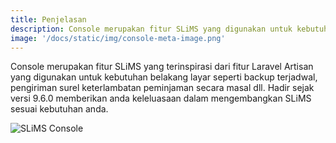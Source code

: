 ```yaml
---
title: Penjelasan
description: Console merupakan fitur SLiMS yang digunakan untuk kebutuhan belakang layar seperti backup terjadwal, pengiriman surel keterlambatan peminjaman secara masal dll.
image: '/docs/static/img/console-meta-image.png'
---
```

Console merupakan fitur SLiMS yang terinspirasi dari fitur Laravel Artisan yang digunakan untuk kebutuhan belakang layar seperti backup terjadwal, pengiriman surel keterlambatan peminjaman secara masal dll. Hadir sejak versi 9.6.0 memberikan anda keleluasaan dalam mengembangkan SLiMS sesuai kebutuhan anda.

![SLiMS Console](/img/console-meta-image.png)